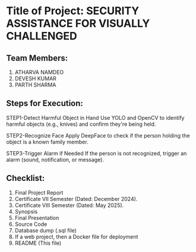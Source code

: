 # Title of Project: SECURITY ASSISTANCE FOR VISUALLY CHALLENGED

## Team Members:
1. ATHARVA NAMDEO
2. DEVESH KUMAR
3. PARTH SHARMA

## Steps for Execution:
STEP1-Detect Harmful Object in Hand
Use YOLO and OpenCV to identify harmful objects (e.g., knives) and confirm they're being held.

STEP2-Recognize Face
Apply DeepFace to check if the person holding the object is a known family member.

STEP3-Trigger Alarm if Needed
If the person is not recognized, trigger an alarm (sound, notification, or message).

## Checklist:
1. Final Project Report
2. Certificate VII Semester (Dated: December 2024).
3. Certificate VIII Semester (Dated: May 2025).
4. Synopsis
5. Final Presentation
6. Source Code
7. Database dump (.sql file)
8. If a web project, then a Docker file for deployment
9. README (This file)
